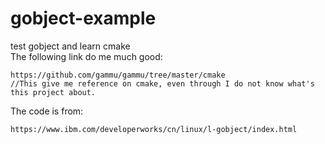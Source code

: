 # gobject-example
test gobject and learn cmake  
The following link do me much good:
```
https://github.com/gammu/gammu/tree/master/cmake  
//This give me reference on cmake, even through I do not know what's this project about.  

```  
The code is from:
```
https://www.ibm.com/developerworks/cn/linux/l-gobject/index.html  
```

